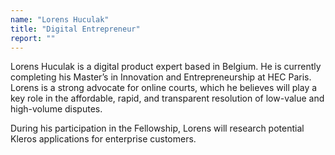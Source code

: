 ```yaml
---
name: "Lorens Huculak"
title: "Digital Entrepreneur"
report: ""
---
```


Lorens Huculak is a digital product expert based in Belgium. He is currently completing his Master’s in Innovation and Entrepreneurship at HEC Paris. Lorens is a strong advocate for online courts, which he believes will play a key role in the affordable, rapid, and transparent resolution of low-value and high-volume disputes.

During his participation in the Fellowship, Lorens will research potential Kleros applications for enterprise customers.
